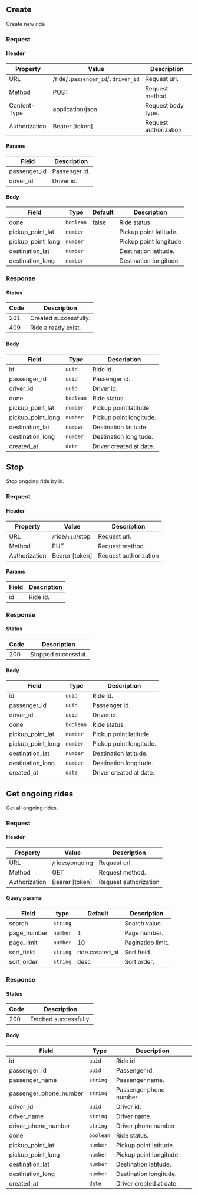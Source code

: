 ## Create

Create new ride

### Request

#### Header

| Property      | Value                              | Description           |
| ------------- | ---------------------------------- | --------------------- |
| URL           | /ride/`:passenger_id`/`:driver_id` | Request url.          |
| Method        | POST                               | Request method.       |
| Content-Type  | application/json                   | Request body type.    |
| Authorization | Bearer [token]                     | Request authorization |

#### Params

| Field        | Description   |
| ------------ | ------------- |
| passenger_id | Passenger id. |
| driver_id    | Driver id.    |

#### Body

| Field             | Type      | Default | Description            |
| ----------------- | --------- | ------- | ---------------------- |
| done              | `boolean` | false   | Ride status            |
| pickup_point_lat  | `number`  |         | Pickup point latitude. |
| pickup_point_long | `number`  |         | Pickup point longitude |
| destination_lat   | `number`  |         | Destination latitude.  |
| destination_long  | `number`  |         | Destination longitude  |

### Response

#### Status

| Code | Description           |
| ---- | --------------------- |
| 201  | Created successfully. |
| 409  | Ride already exist.   |

#### Body

| Field             | Type      | Description             |
| ----------------- | --------- | ----------------------- |
| id                | `uuid`    | Ride id.                |
| passenger_id      | `uuid`    | Passenger id.           |
| driver_id         | `uuid`    | Driver id.              |
| done              | `boolean` | Ride status.            |
| pickup_point_lat  | `number`  | Pickup point latitude.  |
| pickup_point_long | `number`  | Pickup point longitude. |
| destination_lat   | `number`  | Destination latitude.   |
| destination_long  | `number`  | Destination longitude.  |
| created_at        | `date`    | Driver created at date. |

## Stop

Stop ongoing ride by id.

### Request

#### Header

| Property      | Value            | Description           |
| ------------- | ---------------- | --------------------- |
| URL           | /ride/`:id`/stop | Request url.          |
| Method        | PUT              | Request method.       |
| Authorization | Bearer [token]   | Request authorization |

#### Params

| Field | Description |
| ----- | ----------- |
| id    | Ride id.    |

### Response

#### Status

| Code | Description         |
| ---- | ------------------- |
| 200  | Stopped successful. |

#### Body

| Field             | Type      | Description             |
| ----------------- | --------- | ----------------------- |
| id                | `uuid`    | Ride id.                |
| passenger_id      | `uuid`    | Passenger id.           |
| driver_id         | `uuid`    | Driver id.              |
| done              | `boolean` | Ride status.            |
| pickup_point_lat  | `number`  | Pickup point latitude.  |
| pickup_point_long | `number`  | Pickup point longitude. |
| destination_lat   | `number`  | Destination latitude.   |
| destination_long  | `number`  | Destination longitude.  |
| created_at        | `date`    | Driver created at date. |

## Get ongoing rides

Get all ongoing rides.

### Request

#### Header

| Property      | Value          | Description           |
| ------------- | -------------- | --------------------- |
| URL           | /rides/ongoing | Request url.          |
| Method        | GET            | Request method.       |
| Authorization | Bearer [token] | Request authorization |

#### Query params

| Field       | type     | Default         | Description       |
| ----------- | -------- | --------------- | ----------------- |
| search      | `string` |                 | Search value.     |
| page_number | `number` | 1               | Page number.      |
| page_limit  | `number` | 10              | Paginatiob limit. |
| sort_field  | `string` | ride.created_at | Sort field.       |
| sort_order  | `string` | desc            | Sort order.       |

### Response

#### Status

| Code | Description           |
| ---- | --------------------- |
| 200  | Fetched successfully. |

#### Body

| Field                  | Type      | Description             |
| ---------------------- | --------- | ----------------------- |
| id                     | `uuid`    | Ride id.                |
| passenger_id           | `uuid`    | Passenger id.           |
| passenger_name         | `string`  | Passenger name.         |
| passenger_phone_number | `string`  | Passenger phone number. |
| driver_id              | `uuid`    | Driver id.              |
| driver_name            | `string`  | Driver name.            |
| driver_phone_number    | `string`  | Driver phone number.    |
| done                   | `boolean` | Ride status.            |
| pickup_point_lat       | `number`  | Pickup point latitude.  |
| pickup_point_long      | `number`  | Pickup point longitude. |
| destination_lat        | `number`  | Destination latitude.   |
| destination_long       | `number`  | Destination longitude.  |
| created_at             | `date`    | Driver created at date. |
